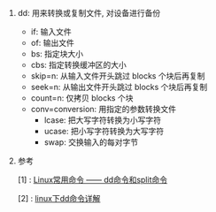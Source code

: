 1. dd: 用来转换或复制文件, 对设备进行备份

   - if: 输入文件
   - of: 输出文件
   - bs: 指定块大小
   - cbs: 指定转换缓冲区的大小
   - skip=n: 从输入文件开头跳过 blocks 个块后再复制
   - seek=n: 从输出文件开头跳过 blocks 个块后再复制
   - count=n: 仅拷贝 blocks 个块
   - conv=conversion: 用指定的参数转换文件
     - lcase: 把大写字符转换为小写字符
     - ucase: 把小写字符转换为大写字符
     - swap: 交换输入的每对字节 

2. 参考

   [1] : [Linux常用命令 —— dd命令和split命令](<https://www.yunforum.net/group-topic-id-1381.html>)

   [2] : [linux下dd命令详解](https://www.cnblogs.com/licheng/archive/2008/03/21/1116492.html)